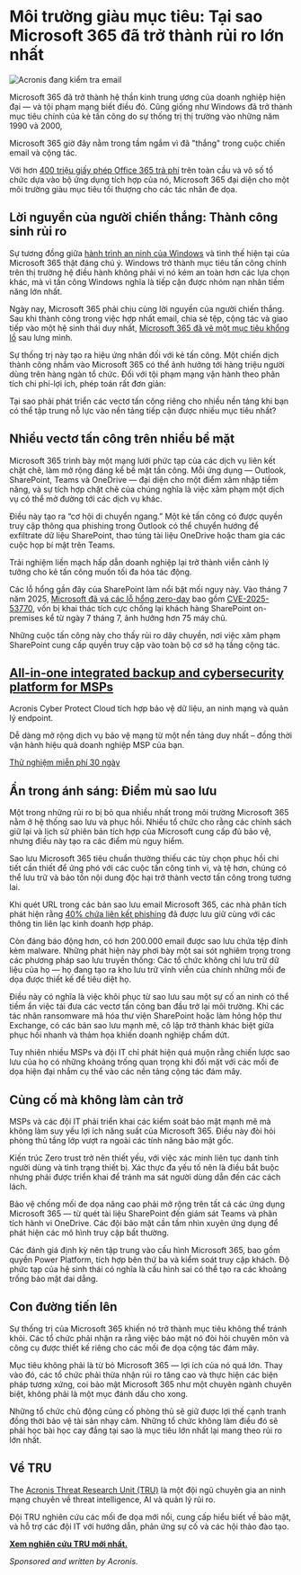 # Môi trường giàu mục tiêu: Tại sao Microsoft 365 đã trở thành rủi ro lớn nhất

![Acronis đang kiểm tra email](https://www.bleepstatic.com/content/posts/2025/09/14/acronis-checking-email.jpg)

Microsoft 365 đã trở thành hệ thần kinh trung ương của doanh nghiệp hiện đại — và tội phạm mạng biết điều đó. Cũng giống như Windows đã trở thành mục tiêu chính của kẻ tấn công do sự thống trị thị trường vào những năm 1990 và 2000,

Microsoft 365 giờ đây nằm trong tầm ngắm vì đã "thắng" trong cuộc chiến email và cộng tác.

Với hơn [400 triệu giấy phép Office 365 trả phí](https://techcommunity.microsoft.com/discussions/microsoft-365/microsoft-cloud-revenues-powered-by-office-365/4044566) trên toàn cầu và vô số tổ chức dựa vào bộ ứng dụng tích hợp của nó, Microsoft 365 đại diện cho một môi trường giàu mục tiêu tối thượng cho các tác nhân đe dọa.

## Lời nguyền của người chiến thắng: Thành công sinh rủi ro

Sự tương đồng giữa [hành trình an ninh của Windows](https://www.bleepingcomputer.com/news/microsoft/microsoft-releases-emergency-updates-to-fix-windows-recovery/) và tình thế hiện tại của Microsoft 365 thật đáng chú ý. Windows trở thành mục tiêu tấn công chính trên thị trường hệ điều hành không phải vì nó kém an toàn hơn các lựa chọn khác, mà vì tấn công Windows nghĩa là tiếp cận được nhóm nạn nhân tiềm năng lớn nhất.

Ngày nay, Microsoft 365 phải chịu cùng lời nguyền của người chiến thắng. Sau khi thành công trong việc hợp nhất email, chia sẻ tệp, cộng tác và giao tiếp vào một hệ sinh thái duy nhất, [Microsoft 365 đã vẽ một mục tiêu khổng lồ](https://www.acronis.com/en/tru/posts/threat-actors-go-gaming-electron-based-stealers-in-disguise/?utm%5Fsource=bleepingcomputer&utm%5Fmedium=referral&utm%5Fcampaign=bleepingcomputer-fy25-q3-mixed-amer-nam-en-ba-q3brandq3trum-x-bleepingcomputer-a) sau lưng mình.

Sự thống trị này tạo ra hiệu ứng nhân đối với kẻ tấn công. Một chiến dịch thành công nhắm vào Microsoft 365 có thể ảnh hưởng tới hàng triệu người dùng trên hàng ngàn tổ chức. Đối với tội phạm mạng vận hành theo phân tích chi phí-lợi ích, phép toán rất đơn giản:

Tại sao phải phát triển các vectơ tấn công riêng cho nhiều nền tảng khi bạn có thể tập trung nỗ lực vào nền tảng tiếp cận được nhiều mục tiêu nhất?

## Nhiều vectơ tấn công trên nhiều bề mặt

Microsoft 365 trình bày một mạng lưới phức tạp của các dịch vụ liên kết chặt chẽ, làm mở rộng đáng kể bề mặt tấn công. Mỗi ứng dụng — Outlook, SharePoint, Teams và OneDrive — đại diện cho một điểm xâm nhập tiềm năng, và sự tích hợp chặt chẽ của chúng nghĩa là việc xâm phạm một dịch vụ có thể mở đường tới các dịch vụ khác.

Điều này tạo ra “cơ hội di chuyển ngang.” Một kẻ tấn công có được quyền truy cập thông qua phishing trong Outlook có thể chuyển hướng để exfiltrate dữ liệu SharePoint, thao túng tài liệu OneDrive hoặc tham gia các cuộc họp bí mật trên Teams.

Trải nghiệm liền mạch hấp dẫn doanh nghiệp lại trở thành viễn cảnh lý tưởng cho kẻ tấn công muốn tối đa hóa tác động.

Các lỗ hổng gần đây của SharePoint làm nổi bật mối nguy này. Vào tháng 7 năm 2025, [Microsoft đã vá các lỗ hổng zero-day](https://www.bleepingcomputer.com/news/microsoft/microsoft-sharepoint-zero-day-exploited-in-rce-attacks-no-patch-available/) bao gồm [CVE-2025-53770](https://nvd.nist.gov/vuln/detail/CVE-2025-53770), vốn bị khai thác tích cực chống lại khách hàng SharePoint on-premises kể từ ngày 7 tháng 7, ảnh hưởng hơn 75 máy chủ.

Những cuộc tấn công này cho thấy rủi ro dây chuyền, nơi việc xâm phạm SharePoint cung cấp quyền truy cập vào toàn bộ cơ sở hạ tầng cộng tác.

## [All-in-one integrated backup and cybersecurity platform for MSPs](https://www.acronis.com/products/cloud/trial/?utm%5Fsource=bleepingcomputer&utm%5Fmedium=referral&utm%5Fcampaign=bleepingcomputer-fy25-q3-mixed-amer-nam-en-ba-q3brandq3trua-x-bleepingcomputer-a)

Acronis Cyber Protect Cloud tích hợp bảo vệ dữ liệu, an ninh mạng và quản lý endpoint.

Dễ dàng mở rộng dịch vụ bảo vệ mạng từ một nền tảng duy nhất – đồng thời vận hành hiệu quả doanh nghiệp MSP của bạn.

[Thử nghiệm miễn phí 30 ngày](https://www.acronis.com/products/cloud/trial/?utm%5Fsource=bleepingcomputer&utm%5Fmedium=referral&utm%5Fcampaign=bleepingcomputer-fy25-q3-mixed-amer-nam-en-ba-q3brandq3trua-x-bleepingcomputer-a)

## Ẩn trong ánh sáng: Điểm mù sao lưu

Một trong những rủi ro bị bỏ qua nhiều nhất trong môi trường Microsoft 365 nằm ở hệ thống sao lưu và phục hồi. Nhiều tổ chức cho rằng các chính sách giữ lại và lịch sử phiên bản tích hợp của Microsoft cung cấp đủ bảo vệ, nhưng điều này tạo ra các điểm mù nguy hiểm.

Sao lưu Microsoft 365 tiêu chuẩn thường thiếu các tùy chọn phục hồi chi tiết cần thiết để ứng phó với các cuộc tấn công tinh vi, và tệ hơn, chúng có thể lưu trữ và bảo tồn nội dung độc hại trở thành vectơ tấn công trong tương lai.

Khi quét URL trong các bản sao lưu email Microsoft 365, các nhà phân tích phát hiện rằng [40% chứa liên kết phishing](https://www.acronis.com/en/resource-center/resource/acronis-cyberthreats-report-h1-2025/?utm%5Fsource=bleepingcomputer&utm%5Fmedium=referral&utm%5Fcampaign=bleepingcomputer-fy25-q3-mixed-amer-nam-en-ba-q3brandq3trum-x-bleepingcomputer-a) đã được lưu giữ cùng với các thông tin liên lạc kinh doanh hợp pháp.

Còn đáng báo động hơn, có hơn 200.000 email được sao lưu chứa tệp đính kèm malware. Những phát hiện này phơi bày một sai sót nghiêm trọng trong các phương pháp sao lưu truyền thống: Các tổ chức không chỉ lưu trữ dữ liệu của họ — họ đang tạo ra kho lưu trữ vĩnh viễn của chính những mối đe dọa được thiết kế để tiêu diệt họ.

Điều này có nghĩa là việc khôi phục từ sao lưu sau một sự cố an ninh có thể tiềm ẩn việc tái đưa các vectơ tấn công ban đầu trở lại môi trường. Khi các tác nhân ransomware mã hóa thư viện SharePoint hoặc làm hỏng hộp thư Exchange, có các bản sao lưu mạnh mẽ, cô lập trở thành khác biệt giữa phục hồi nhanh và thảm họa khiến doanh nghiệp chấm dứt.

Tuy nhiên nhiều MSPs và đội IT chỉ phát hiện quá muộn rằng chiến lược sao lưu của họ có những khoảng trống quan trọng khi đối mặt với các mối đe dọa hiện đại nhắm cụ thể vào các nền tảng cộng tác đám mây.

## Củng cố mà không làm cản trở

MSPs và các đội IT phải triển khai các kiểm soát bảo mật mạnh mẽ mà không làm suy yếu lợi ích năng suất của Microsoft 365. Điều này đòi hỏi phòng thủ tầng lớp vượt ra ngoài các tính năng bảo mật gốc.

Kiến trúc Zero trust trở nên thiết yếu, với việc xác minh liên tục danh tính người dùng và tình trạng thiết bị. Xác thực đa yếu tố nên là điều bắt buộc nhưng phải được triển khai để tránh ma sát người dùng dẫn đến các cách lách.

Bảo vệ chống mối đe dọa nâng cao phải mở rộng trên tất cả các ứng dụng Microsoft 365 — từ quét tài liệu SharePoint đến giám sát Teams và phân tích hành vi OneDrive. Các đội bảo mật cần tầm nhìn xuyên ứng dụng để phát hiện các mô hình truy cập bất thường.

Các đánh giá định kỳ nên tập trung vào cấu hình Microsoft 365, bao gồm quyền Power Platform, tích hợp bên thứ ba và kiểm soát truy cập khách. Độ phức tạp của hệ sinh thái có nghĩa là cấu hình sai có thể tạo ra các khoảng trống bảo mật dai dẳng.

## Con đường tiến lên

Sự thống trị của Microsoft 365 khiến nó trở thành mục tiêu không thể tránh khỏi. Các tổ chức phải nhận ra rằng việc bảo mật nó đòi hỏi chuyên môn và công cụ được thiết kế riêng cho các mối đe dọa cộng tác đám mây.

Mục tiêu không phải là từ bỏ Microsoft 365 — lợi ích của nó quá lớn. Thay vào đó, các tổ chức phải thừa nhận rủi ro tăng cao và thực hiện các biện pháp tương xứng, coi bảo mật Microsoft 365 như một chuyên ngành chuyên biệt, không phải là một mục đánh dấu cho xong.

Những tổ chức chủ động củng cố phòng thủ sẽ giữ được lợi thế cạnh tranh đồng thời bảo vệ tài sản nhạy cảm. Những tổ chức không làm điều đó sẽ phải học bài học cay đắng tại sao là mục tiêu lớn nhất lại mang theo rủi ro lớn nhất.

## Về TRU

The [Acronis Threat Research Unit (TRU)](https://www.acronis.com/en-us/cyber-protection-center/?utm%5Fsource=bleepingcomputer&utm%5Fmedium=referral&utm%5Fcampaign=bleepingcomputer-fy25-q3-mixed-amer-nam-en-ba-q3brandq3trua-x-bleepingcomputer-a) là một đội ngũ chuyên gia an ninh mạng chuyên về threat intelligence, AI và quản lý rủi ro.

Đội TRU nghiên cứu các mối đe dọa mới nổi, cung cấp hiểu biết về bảo mật, và hỗ trợ các đội IT với hướng dẫn, phản ứng sự cố và các hội thảo đào tạo.

**[Xem nghiên cứu TRU mới nhất.](https://www.acronis.com/en-us/cyber-protection-center/?utm%5Fsource=bleepingcomputer&utm%5Fmedium=referral&utm%5Fcampaign=bleepingcomputer-fy25-q3-mixed-amer-nam-en-ba-q3brandq3trua-x-bleepingcomputer-a)**

_Sponsored and written by Acronis._